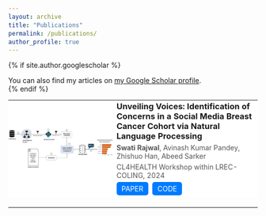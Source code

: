 ```yaml
---
layout: archive
title: "Publications"
permalink: /publications/
author_profile: true
---
```


{% if site.author.googlescholar %}
<div class="wordwrap">You can also find my articles on <a href="{{ site.author.googlescholar }}" target="_blank">my Google Scholar profile</a>.</div>
{% endif %}

<br>

<style>
  @media (max-width: 768px) {
    /* Adjust table layout for small screens */
    .publication-table, .publication-table td, .publication-table tr {
      display: block;
      width: 100%;
    }
    /* Hide table headers on small screens */
    .publication-table thead tr {
      display: none;
    }
    /* Make images responsive */
    .publication-table td img {
      max-width: 90%;
      height: auto;
      margin: 0 auto; /* Center-align the image */
    }
    /* Style publication info for small screens */
    .publication-table td:not(:first-child) {
      padding: 10px 5%;
    }
  }

  /* Styles for all screen sizes */
  .publication-table {
    width: 100%;
    border-collapse: collapse;
    border: none;
  }
  .publication-table td {
    border: none;
  }
  .publication-buttons .btn {
    text-decoration: none;
    background-color: #007bff;
    color: white;
    padding: 5px 10px;
    border-radius: 5px;
    display: inline-block;
    margin-right: 5px;
  }
</style>

<!-- Publications Table -->
<table class="publication-table">
  <!-- Repeat this block for each publication -->
  <tr style="background-color: #FFFFFF;">
    <!-- Image Column -->
    <td style="padding: 20px 0; text-align: center;">
      <img src="/images/bc_proj.png" alt="Publication Thumbnail">
    </td>
    <!-- Publication Info Column -->
    <td>
      <h3 style="margin: 0;">Unveiling Voices: Identification of Concerns in a Social Media Breast Cancer Cohort via Natural Language Processing</h3>
      <p style="margin: 5px 0; color: #555;"><b>Swati Rajwal</b>, Avinash Kumar Pandey, Zhishuo Han, Abeed Sarker</p>
      <p style="margin: 5px 0; color: #555;">CL4HEALTH Workshop within LREC-COLING, 2024</p>
      <div class="publication-buttons">
        <a href="https://github.com/swati-rajwal/BreastCancer_tweets_project" target="_blank" class="btn">PAPER</a>
        <a href="https://github.com/swati-rajwal/BreastCancer_tweets_project" target="_blank" class="btn">CODE</a>
      </div>
    </td>
  </tr>
  <tr><td colspan="2" style="padding: 10px; background-color: transparent;"></td></tr>
  <!-- End of publication block -->
</table>
